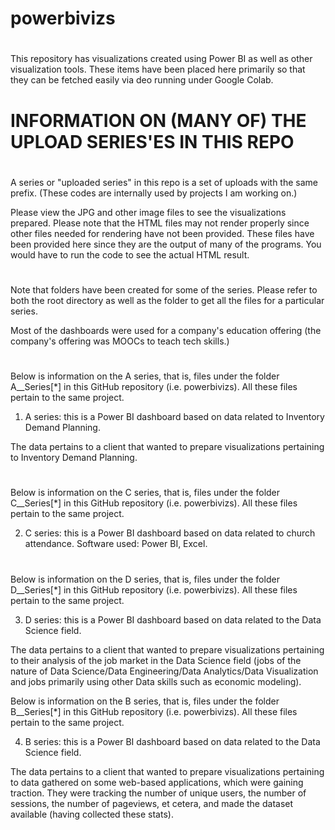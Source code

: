 # powerbivizs
#

This repository has visualizations created using Power BI as well as other visualization tools. These items have been placed here 
primarily so that they can be fetched easily via deo running under Google Colab.

#
#

#
# INFORMATION ON (MANY OF) THE UPLOAD SERIES'ES IN THIS REPO
#
A series or "uploaded series" in this repo  is a set of uploads with the same prefix. (These codes are internally used by projects I am working on.)

Please view the JPG and other image files to see the visualizations prepared.
Please note that the HTML files may not render properly since other files needed for rendering have not been provided. These files have been provided 
here since they are the output of many of the programs. You would have to run the code to see the actual HTML result.
#
#
Note that folders have been created for some of the series. Please refer to both the root directory as well as the folder to get all the 
files for a particular series. 

Most of the dashboards were used for a company's education offering (the company's offering was MOOCs to teach tech skills.)

#
#

Below is information on the A series, that is, files under the folder A__Series[*] in this GitHub repository (i.e. powerbivizs).
All these files pertain to the same project.

1. A series: this is a Power BI dashboard based on data related to Inventory Demand Planning.

The data pertains to a client that wanted to prepare visualizations pertaining to Inventory Demand Planning.

#
#

Below is information on the C series, that is, files under the folder C__Series[*] in this GitHub repository (i.e. powerbivizs).
All these files pertain to the same project.

2. C series: this is a Power BI dashboard based on data related to church attendance. Software used: Power BI, Excel.

#
#

Below is information on the D series, that is, files under the folder D__Series[*] in this GitHub repository (i.e. powerbivizs).
All these files pertain to the same project.

3. D series: this is a Power BI dashboard based on data related to the Data Science field.

The data pertains to a client that wanted to prepare visualizations pertaining to their analysis of the job market in the Data Science field 
(jobs of the nature of Data Science/Data Engineering/Data Analytics/Data Visualization and jobs primarily using other Data skills such as 
economic modeling). 

Below is information on the B series, that is, files under the folder B__Series[*] in this GitHub repository (i.e. powerbivizs).
All these files pertain to the same project.

4. B series: this is a Power BI dashboard based on data related to the Data Science field.

The data pertains to a client that wanted to prepare visualizations pertaining to data gathered on some web-based applications, which were gaining traction. They were tracking the number of unique users, the number of sessions, the number of pageviews, et cetera, and made the dataset available (having collected these stats).
